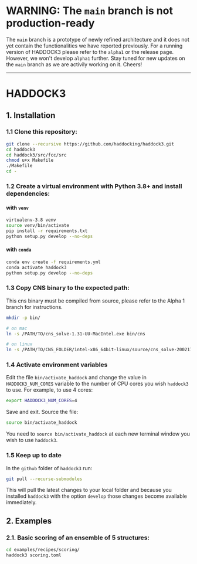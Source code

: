 # WARNING: The `main` branch is not production-ready

The `main` branch is a prototype of newly refined architecture and it
does not yet contain the functionalities we have reported previously.
For a running version of HADDOCK3 please refer to the `alpha1` or the
release page. However, we won't develop `alpha1` further. Stay tuned for
new updates on the `main` branch as we are activily working on it.
Cheers!

* * *

# HADDOCK3
## 1. Installation

### 1.1 Clone this repository:

```bash
git clone --recursive https://github.com/haddocking/haddock3.git
cd haddock3
cd haddock3/src/fcc/src
chmod u+x Makefile
./Makefile
cd -
```

### 1.2 Create a virtual environment with Python 3.8+ and install dependencies:
#### with `venv`

```bash
virtualenv-3.8 venv
source venv/bin/activate
pip install -r requirements.txt
python setup.py develop --no-deps
```

#### with `conda`
```bash
conda env create -f requirements.yml
conda activate haddock3
python setup.py develop --no-deps
```

### 1.3 Copy CNS binary to the expected path:

This cns binary must be compiled from source, please refer to the Alpha 1 branch for instructions.

```bash
mkdir -p bin/

# on mac
ln -s /PATH/TO/cns_solve-1.31-UU-MacIntel.exe bin/cns

# on linux
ln -s /PATH/TO/CNS_FOLDER/intel-x86_64bit-linux/source/cns_solve-2002171359.exe bin/cns
```

### 1.4 Activate environment variables

Edit the file `bin/activate_haddock` and change the value in
`HADDOCK3_NUM_CORES` variable to the number of CPU cores you wish
`haddock3` to use. For example, to use 4 cores:

```bash
export HADDOCK3_NUM_CORES=4
```

Save and exit. Source the file:

```bash
source bin/activate_haddock
```

You need to `source bin/activate_haddock` at each new terminal window
you wish to use `haddock3`.

### 1.5 Keep up to date

In the `github` folder of `haddock3` run:

```bash
git pull --recurse-submodules
```

This will pull the latest changes to your local folder and because you
installed `haddock3` with the option `develop` those changes become
available immediately.

## 2. Examples

### 2.1. Basic scoring of an ensemble of 5 structures:

```bash
cd examples/recipes/scoring/
haddock3 scoring.toml
```
